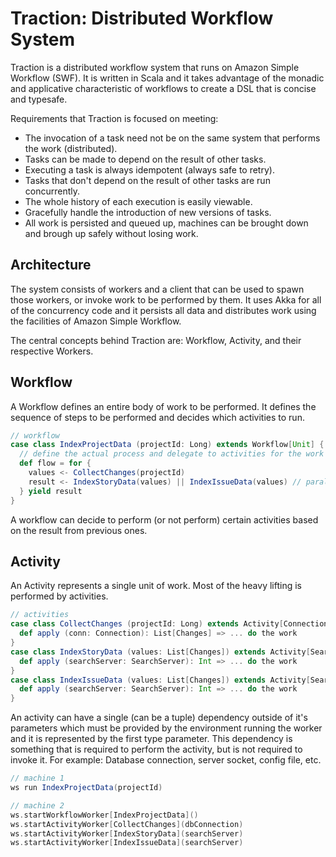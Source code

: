 Traction: Distributed Workflow System
=====================================

Traction is a distributed workflow system that runs on Amazon Simple Workflow (SWF). It is written in Scala and it takes advantage of the monadic and applicative characteristic of workflows to create a DSL that is concise and typesafe.

Requirements that Traction is focused on meeting:
- The invocation of a task need not be on the same system that performs the work (distributed).
- Tasks can be made to depend on the result of other tasks.
- Executing a task is always idempotent (always safe to retry).
- Tasks that don't depend on the result of other tasks are run concurrently.
- The whole history of each execution is easily viewable.
- Gracefully handle the introduction of new versions of tasks.
- All work is persisted and queued up, machines can be brought down and brough up safely without losing work.

Architecture
------------
The system consists of workers and a client that can be used to spawn those workers, or invoke work to be performed by them. It uses Akka for all of the concurrency code and it persists all data and distributes work using the facilities of Amazon Simple Workflow.

The central concepts behind Traction are: Workflow, Activity, and their respective Workers.

Workflow
--------
A Workflow defines an entire body of work to be performed. It defines the sequence of steps to be performed and decides which activities to run. 

```scala
// workflow
case class IndexProjectData (projectId: Long) extends Workflow[Unit] {
  // define the actual process and delegate to activities for the work
  def flow = for {
    values <- CollectChanges(projectId)
    result <- IndexStoryData(values) || IndexIssueData(values) // parallel
  } yield result
}
```

A workflow can decide to perform (or not perform) certain activities based on the result from previous ones. 

Activity
--------
An Activity represents a single unit of work. Most of the heavy lifting is performed by activities. 

```scala
// activities
case class CollectChanges (projectId: Long) extends Activity[Connection, List[Changes]] {
  def apply (conn: Connection): List[Changes] => ... do the work
}
case class IndexStoryData (values: List[Changes]) extends Activity[SearchServer, Int] {
  def apply (searchServer: SearchServer): Int => ... do the work
}
case class IndexIssueData (values: List[Changes]) extends Activity[SearchServer, Int] {
  def apply (searchServer: SearchServer): Int => ... do the work
}
```

An activity can have a single (can be a tuple) dependency outside of it's parameters which must be provided by the environment running the worker and it is represented by the first type parameter. This dependency is something that is required to perform the activity, but is not required to invoke it. For example: Database connection, server socket, config file, etc.


```scala
// machine 1
ws run IndexProjectData(projectId)
```

```scala
// machine 2
ws.startWorkflowWorker[IndexProjectData]()
ws.startActivityWorker[CollectChanges](dbConnection)
ws.startActivityWorker[IndexStoryData](searchServer)
ws.startActivityWorker[IndexIssueData](searchServer)
```

